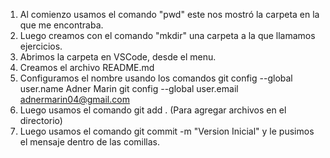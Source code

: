 1. Al comienzo usamos el comando "pwd" este nos mostró la carpeta en la que me encontraba.
2. Luego creamos con el comando "mkdir" una carpeta a la que llamamos ejercicios.
3. Abrimos la carpeta en VSCode, desde el menu.
4. Creamos el archivo README.md
5. Configuramos el nombre usando los comandos git config --global user.name Adner Marin git config --global user.email adnermarin04@gmail.com
6. Luego usamos el comando git add . (Para agregar archivos en el directorio)
7. Luego usamos el comando git commit -m "Version Inicial" y le pusimos el mensaje dentro de las comillas.
